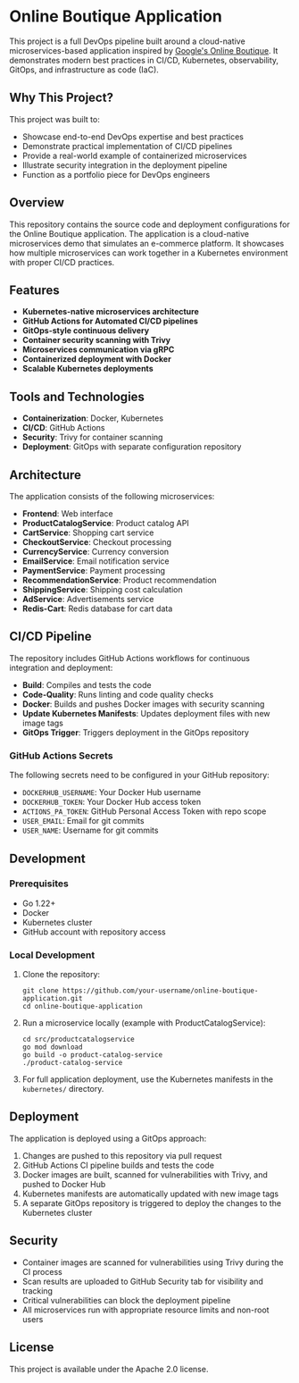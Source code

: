 # Online Boutique Application

This project is a full DevOps pipeline built around a cloud-native microservices-based application inspired by [Google's Online Boutique](https://github.com/GoogleCloudPlatform/microservices-demo). It demonstrates modern best practices in CI/CD, Kubernetes, observability, GitOps, and infrastructure as code (IaC).

## Why This Project?

This project was built to:

- Showcase end-to-end DevOps expertise and best practices
- Demonstrate practical implementation of CI/CD pipelines
- Provide a real-world example of containerized microservices
- Illustrate security integration in the deployment pipeline
- Function as a portfolio piece for DevOps engineers

## Overview

This repository contains the source code and deployment configurations for the Online Boutique application. The application is a cloud-native microservices demo that simulates an e-commerce platform. It showcases how multiple microservices can work together in a Kubernetes environment with proper CI/CD practices.

## Features

- **Kubernetes-native microservices architecture**
- **GitHub Actions for Automated CI/CD pipelines**
- **GitOps-style continuous delivery**
- **Container security scanning with Trivy**
- **Microservices communication via gRPC**
- **Containerized deployment with Docker**
- **Scalable Kubernetes deployments**

## Tools and Technologies

- **Containerization**: Docker, Kubernetes
- **CI/CD**: GitHub Actions
- **Security**: Trivy for container scanning
- **Deployment**: GitOps with separate configuration repository

## Architecture

The application consists of the following microservices:

- **Frontend**: Web interface
- **ProductCatalogService**: Product catalog API
- **CartService**: Shopping cart service
- **CheckoutService**: Checkout processing
- **CurrencyService**: Currency conversion
- **EmailService**: Email notification service
- **PaymentService**: Payment processing
- **RecommendationService**: Product recommendation
- **ShippingService**: Shipping cost calculation
- **AdService**: Advertisements service
- **Redis-Cart**: Redis database for cart data

## CI/CD Pipeline

The repository includes GitHub Actions workflows for continuous integration and deployment:

- **Build**: Compiles and tests the code
- **Code-Quality**: Runs linting and code quality checks
- **Docker**: Builds and pushes Docker images with security scanning
- **Update Kubernetes Manifests**: Updates deployment files with new image tags
- **GitOps Trigger**: Triggers deployment in the GitOps repository

### GitHub Actions Secrets

The following secrets need to be configured in your GitHub repository:

- `DOCKERHUB_USERNAME`: Your Docker Hub username
- `DOCKERHUB_TOKEN`: Your Docker Hub access token
- `ACTIONS_PA_TOKEN`: GitHub Personal Access Token with repo scope
- `USER_EMAIL`: Email for git commits
- `USER_NAME`: Username for git commits

## Development

### Prerequisites

- Go 1.22+
- Docker
- Kubernetes cluster
- GitHub account with repository access

### Local Development

1. Clone the repository:
   ```
   git clone https://github.com/your-username/online-boutique-application.git
   cd online-boutique-application
   ```

2. Run a microservice locally (example with ProductCatalogService):
   ```
   cd src/productcatalogservice
   go mod download
   go build -o product-catalog-service
   ./product-catalog-service
   ```

3. For full application deployment, use the Kubernetes manifests in the `kubernetes/` directory.

## Deployment

The application is deployed using a GitOps approach:

1. Changes are pushed to this repository via pull request
2. GitHub Actions CI pipeline builds and tests the code
3. Docker images are built, scanned for vulnerabilities with Trivy, and pushed to Docker Hub
4. Kubernetes manifests are automatically updated with new image tags
5. A separate GitOps repository is triggered to deploy the changes to the Kubernetes cluster

## Security

- Container images are scanned for vulnerabilities using Trivy during the CI process
- Scan results are uploaded to GitHub Security tab for visibility and tracking
- Critical vulnerabilities can block the deployment pipeline
- All microservices run with appropriate resource limits and non-root users

## License

This project is available under the Apache 2.0 license.
